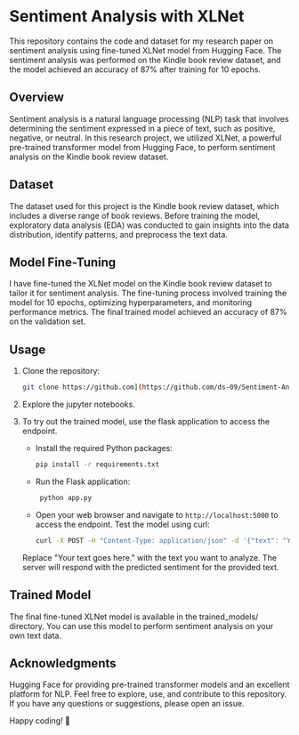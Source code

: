 # Sentiment Analysis with XLNet

This repository contains the code and dataset for my research paper on sentiment analysis using fine-tuned XLNet model from Hugging Face. The sentiment analysis was performed on the Kindle book review dataset, and the model achieved an accuracy of 87% after training for 10 epochs.

## Overview

Sentiment analysis is a natural language processing (NLP) task that involves determining the sentiment expressed in a piece of text, such as positive, negative, or neutral. In this research project, we utilized XLNet, a powerful pre-trained transformer model from Hugging Face, to perform sentiment analysis on the Kindle book review dataset.

## Dataset

The dataset used for this project is the Kindle book review dataset, which includes a diverse range of book reviews. Before training the model, exploratory data analysis (EDA) was conducted to gain insights into the data distribution, identify patterns, and preprocess the text data.

## Model Fine-Tuning

I have fine-tuned the XLNet model on the Kindle book review dataset to tailor it for sentiment analysis. The fine-tuning process involved training the model for 10 epochs, optimizing hyperparameters, and monitoring performance metrics. The final trained model achieved an accuracy of 87% on the validation set.


## Usage

1. Clone the repository:
   ```bash
   git clone https://github.com](https://github.com/ds-09/Sentiment-Analysis-XLNet

2. Explore the jupyter notebooks.

3. To try out the trained model, use the flask application to access the endpoint.
    - Install the required Python packages:
      ```bash
      pip install -r requirements.txt
    - Run the Flask application:
      ```bash
       python app.py
    - Open your web browser and navigate to `http://localhost:5000` to access the endpoint. Test the model using curl:
      ```bash
      curl -X POST -H "Content-Type: application/json" -d '{"text": "Your text goes here."}' http://localhost:5000/predict
   Replace "Your text goes here." with the text you want to analyze. The server will respond with the predicted sentiment for the provided text.
   
## Trained Model
The final fine-tuned XLNet model is available in the trained_models/ directory. You can use this model to perform sentiment analysis on your own text data.

## Acknowledgments
Hugging Face for providing pre-trained transformer models and an excellent platform for NLP.
Feel free to explore, use, and contribute to this repository. If you have any questions or suggestions, please open an issue.

Happy coding! 🚀
